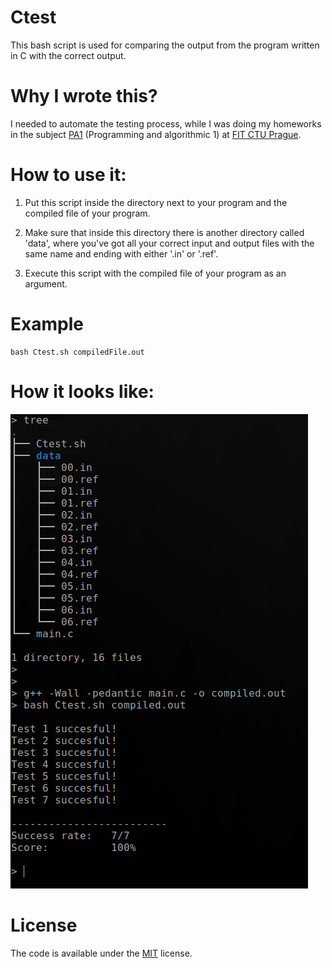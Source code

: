 # Ctest

This bash script is used for comparing the output from the program written in C with the correct output.

# Why I wrote this?

I needed to automate the testing process, while I was doing my homeworks in the subject [PA1](https://github.com/MartinTam/PA1) (Programming and algorithmic 1) at [FIT CTU Prague](https://fit.cvut.cz/cs).

# How to use it:

  1. Put this script inside the directory next to your program and the compiled file of your program.
  
  2. Make sure that inside this directory there is another directory called 'data', where you've got all your
     correct input and output files with the same name and ending with either '.in' or '.ref'.
     
  3. Execute this script with the compiled file of your program as an argument.
  
# Example

    bash Ctest.sh compiledFile.out

# How it looks like:

![Screenshot](/images/screenshot.png)

# License

The code is available under the [MIT](https://github.com/MartinTam/Ctest/blob/master/LICENSE) license.

